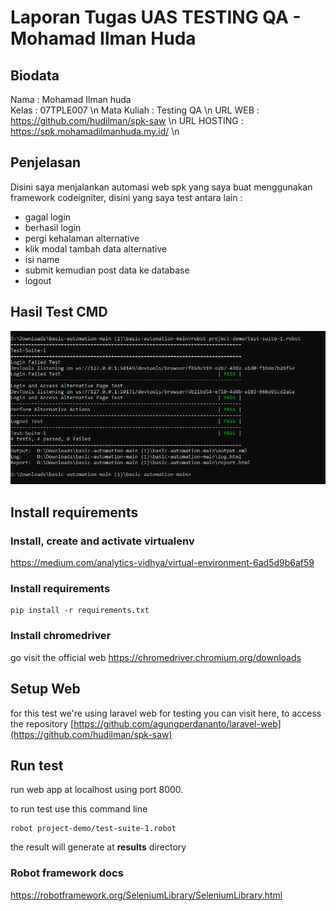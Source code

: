 # Laporan Tugas UAS TESTING QA - Mohamad Ilman Huda

## Biodata
Nama : Mohamad Ilman huda \
Kelas : 07TPLE007 \n
Mata Kuliah : Testing QA \n
URL WEB : https://github.com/hudilman/spk-saw \n
URL HOSTING : https://spk.mohamadilmanhuda.my.id/ \n

## Penjelasan
Disini saya menjalankan automasi web spk yang saya buat menggunakan framework codeigniter, disini yang saya test antara lain :
- gagal login
- berhasil login
- pergi kehalaman alternative
- klik modal tambah data alternative
- isi name
- submit kemudian post data ke database
- logout

## Hasil Test CMD
![hasil test](https://github.com/hudilman/web-automation-spk-saw/blob/main/test%20cmd.PNG?raw=true)

## Install requirements

  ### Install, create and activate virtualenv

https://medium.com/analytics-vidhya/virtual-environment-6ad5d9b6af59


### Install requirements

    pip install -r requirements.txt

### Install chromedriver
go visit the official web 
https://chromedriver.chromium.org/downloads

## Setup Web
for this test we're using laravel web for testing
you can visit here, to access the repository
[https://github.com/agungperdananto/laravel-web](https://github.com/hudilman/spk-saw)
  

## Run test
run web app at localhost using port 8000.

to run test use this command line

    robot project-demo/test-suite-1.robot

the result will generate at **results** directory

### Robot framework docs
https://robotframework.org/SeleniumLibrary/SeleniumLibrary.html
